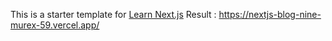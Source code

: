 This is a starter template for [Learn Next.js](https://nextjs.org/learn)
Result : https://nextjs-blog-nine-murex-59.vercel.app/
